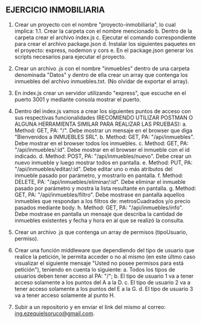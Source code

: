 ## EJERCICIO INMOBILIARIA

1. Crear un proyecto con el nombre "proyecto-inmobiliaria", lo cual implica:
   1.1. Crear la carpeta con el nombre mencionado
   b. Dentro de la carpeta crear el archivo index.js
   c. Ejecutar el comando correspondiente para crear el archivo package.json
   d. Instalar los siguientes paquetes en el proyecto: express, nodemon y cors
   e. En el package.json generar los scripts necesarios para ejecutar el proyecto.

2. Crear un archivo .js con el nombre "inmuebles" dentro de una carpeta denominada "Datos" y dentro de ella crear un array que contenga los inmuebles del archivo inmuebles.txt. (No olvidar de exportar el array).

3. En index.js crear un servidor utilizando "express", que escuche en el puerto 3001 y mediante consola mostrar el puerto.

4. Dentro del index.js vamos a crear los siguientes puntos de acceso con sus respectivas funcionalidades (RECOMIENDO UTILIZAR POSTMAN O ALGUNA HERRAMIENTA SIMILAR PARA REALIZAR LAS PRUEBAS):
   a. Method: GET, PA: "/". Debe mostrar un mensaje en el browser que diga "Bienvenidos a INMUEBLES SRL".
   b. Method: GET, PA: "/api/inmuebles". Debe mostrar en el browser todos los inmuebles.
   c. Method: GET, PA: "/api/inmuebles/:id". Debe mostrar en el browser el inmueble con el id indicado.
   d. Method: POST, PA: "/api/inmuebles/nuevo". Debe crear un nuevo inmueble y luego mostrar todos en pantalla.
   e. Method: PUT, PA: "/api/inmuebles/editar/:id". Debe editar uno o más atributos del inmueble pasado por parámetro, y mostrarlo en pantalla.
   f. Method: DELETE, PA: "/api/inmuebles/eliminar/:id". Debe eliminar el inmueble pasado por parámetro y mostra la lista resultante en pantalla.
   g. Method: GET, PA: "/api/inmuebles/filtro". Debe mostrase en pantalla aquellos inmuebles que respondan a los filtros de: metrosCuadrados y/o precio pasados mediante body.
   h. Method: GET, PA: "/api/inmuebles/info". Debe mostrase en pantalla un mensaje que describa la cantidad de inmuebles existentes y fecha y hora en al que se realizó la consulta.

5. Crear un archivo .js que contenga un array de permisos (tipoUsuario, permiso).

6. Crear una función middleware que dependiendo del tipo de usuario que realice la petición, le permita acceder o no al mismo (en este últmo caso visualizar el siguiente mensaje "Usted no posee permisos para está petición"), teniendo en cuenta lo siguiente:
   a. Todos los tipos de usuarios deben tener acceso al PA: "/";
   b. El tipo de usuario 1 va a tener acceso solamente a los puntos del A a la D.
   c. El tipo de usuario 2 va a tener acceso solamente a los puntos del E a la G.
   d. El tipo de usuario 3 va a tener acceso solamente al punto H.

7. Subir a un repositorio y en enviar el link del mismo al correo: ing.ezequielsoruco@gmail.com.
